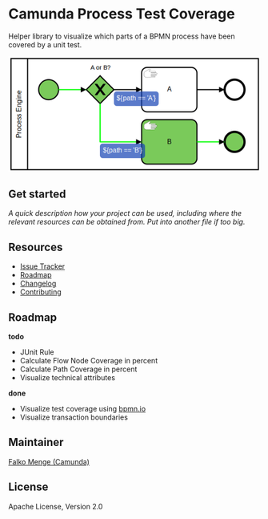 # Camunda Process Test Coverage

Helper library to visualize which parts of a BPMN process have been covered by a unit test.

![Screenshot](screenshot.png)


## Get started

_A quick description how your project can be used, including where the relevant resources can be obtained from.
Put into another file if too big._


## Resources

* [Issue Tracker](https://github.com/camunda/camunda-process-test-coverage/issues)
* [Roadmap](#Roadmap)
* [Changelog](https://github.com/camunda/camunda-process-test-coverage/commits/master)
* [Contributing](CONTRIBUTE.md)


## Roadmap

**todo**

- JUnit Rule
- Calculate Flow Node Coverage in percent
- Calculate Path Coverage in percent
- Visualize technical attributes

**done**

- Visualize test coverage using [bpmn.io](http://bpmn.io)
- Visualize transaction boundaries


## Maintainer

[Falko Menge (Camunda)](https://github.com/falko)

## License

Apache License, Version 2.0
